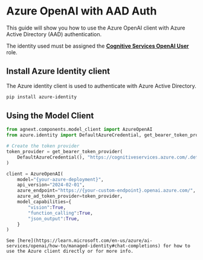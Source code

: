 # Azure OpenAI with AAD Auth

This guide will show you how to use the Azure OpenAI client with Azure Active Directory (AAD) authentication.

The identity used must be assigned the [**Cognitive Services OpenAI User**](https://learn.microsoft.com/en-us/azure/ai-services/openai/how-to/role-based-access-control#cognitive-services-openai-user) role.

## Install Azure Identity client

The Azure identity client is used to authenticate with Azure Active Directory.

```sh
pip install azure-identity
```

## Using the Model Client

```python
from agnext.components.model_client import AzureOpenAI
from azure.identity import DefaultAzureCredential, get_bearer_token_provider

# Create the token provider
token_provider = get_bearer_token_provider(
    DefaultAzureCredential(), "https://cognitiveservices.azure.com/.default"
)

client = AzureOpenAI(
    model="{your-azure-deployment}",
    api_version="2024-02-01",
    azure_endpoint="https://{your-custom-endpoint}.openai.azure.com/",
    azure_ad_token_provider=token_provider,
    model_capabilities={
        "vision":True,
        "function_calling":True,
        "json_output":True,
    }
)
```

```{note}
See [here](https://learn.microsoft.com/en-us/azure/ai-services/openai/how-to/managed-identity#chat-completions) for how to use the Azure client directly or for more info.
```
